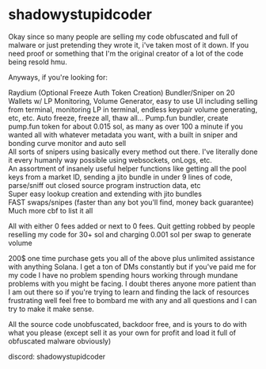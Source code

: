 # shadowystupidcoder

Okay since so many people are selling my code obfuscated and full of malware or just pretending they wrote it, i've taken most of it down. If you need proof or something that I'm the original creator of a lot of the code being resold hmu.  

Anyways, if you're looking for:

Raydium (Optional Freeze Auth Token Creation) Bundler/Sniper on 20 Wallets w/ LP Monitoring, Volume Generator, easy to use UI including selling from terminal, monitoring LP in terminal, endless keypair volume generating, etc, etc. Auto freeze, freeze all, thaw all...
Pump.fun bundler, create pump.fun token for about 0.015 sol, as many as over 100 a minute if you wanted all with whatever metadata you want, with a built in sniper and bonding curve monitor and auto sell  
All sorts of snipers using basically every method out there. I've literally done it every humanly way possible using websockets, onLogs, etc.  
An assortment of insanely useful helper functions like getting all the pool keys from a market ID, sending a jito bundle in under 9 lines of code, parse/sniff out closed source program instruction data, etc    
Super easy lookup creation and extending with jito bundles  
FAST swaps/snipes (faster than any bot you'll find, money back guarantee)  
Much more cbf to list it all  

  
All with either 0 fees added or next to 0 fees. Quit getting robbed by people reselling my code for 30+ sol and charging 0.001 sol per swap to generate volume  

  
200$ one time purchase gets you all of the above plus unlimited assistance with anything Solana. I get a ton of DMs constantly but if you've paid me for my code I have no problem spending hours working through mundane problems with you might be facing. I doubt theres anyone more patient than I am out there so if you're trying to learn and finding the lack of resources frustrating well feel free to bombard me with any and all questions and I can try to make it make sense.

All the source code unobfuscated, backdoor free, and is yours to do with what you please (except sell it as your own for profit and load it full of obfuscated malware obviously)  

  
discord: shadowystupidcoder  

